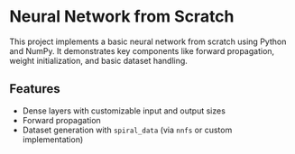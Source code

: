 # Neural Network from Scratch

This project implements a basic neural network from scratch using Python and NumPy. It demonstrates key components like forward propagation, weight initialization, and basic dataset handling.

## Features
- Dense layers with customizable input and output sizes
- Forward propagation
- Dataset generation with `spiral_data` (via `nnfs` or custom implementation)
